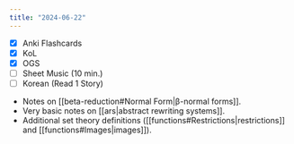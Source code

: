 ```yaml
---
title: "2024-06-22"
---
```


- [x] Anki Flashcards
- [x] KoL
- [x] OGS
- [ ] Sheet Music (10 min.)
- [ ] Korean (Read 1 Story)

* Notes on [[beta-reduction#Normal Form|β-normal forms]].
* Very basic notes on [[ars|abstract rewriting systems]].
* Additional set theory definitions ([[functions#Restrictions|restrictions]] and [[functions#Images|images]]).